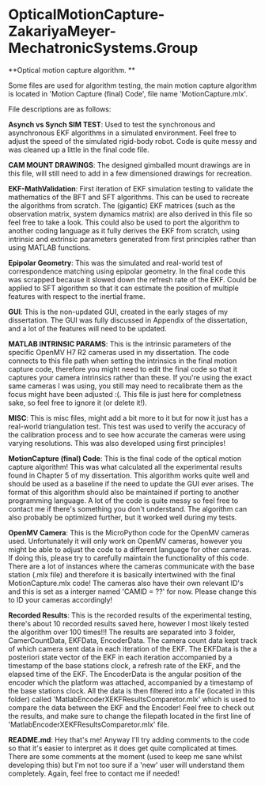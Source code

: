 # OpticalMotionCapture-ZakariyaMeyer-MechatronicSystems.Group
 **Optical motion capture algorithm. **
 
Some files are used for algorithm testing, the main motion capture algorithm is located in 'Motion Capture (final) Code', file name 'MotionCapture.mlx'.

File descriptions are as follows:

**Asynch vs Synch SIM TEST**:
Used to test the synchronous and asynchronous EKF algorithms in a simulated environment. Feel free to adjust the speed of the simulated rigid-body robot. Code is quite messy and was cleaned up a little in the final code file.

**CAM MOUNT DRAWINGS**:
The designed gimballed mount drawings are in this file, will still need to add in a few dimensioned drawings for recreation.

**EKF-MathValidation**:
First iteration of EKF simulation testing to validate the mathematics of the BFT and SFT algorithms. This can be used to recreate the algorithms from scratch. The (gigantic) EKF matrices (such as the observation matrix, system dynamics matrix) are also derived in this file so feel free to take a look. This could also be used to port the algorithm to another coding language as it fully derives the EKF from scratch, using intrinsic and extrinsic parameters generated from first principles rather than using MATLAB functions.

**Epipolar Geometry**:
This was the simulated and real-world test of correspondence matching using epipolar geometry. In the final code this was scrapped because it slowed down the refresh rate of the EKF. Could be applied to SFT algorithm so that it can estimate the position of multiple features with respect to the inertial frame. 

**GUI**: 
This is the non-updated GUI, created in the early stages of my dissertation. The GUI was fully discussed in Appendix of the dissertation, and a lot of the features will need to be updated.  

**MATLAB INTRINSIC PARAMS**:
This is the intrinsic parameters of the specific OpenMV H7 R2 cameras used in my dissertation. The code connects to this file path when setting the intrinsics in the final motion capture code, therefore you might need to edit the final code so that it captures your camera intrinsics rather than these. If you're using the exact same cameras I was using, you still may need to recalibrate them as the focus might have been adjusted :(. This file is just here for completness sake, so feel free to ignore it (or delete it!).

**MISC**: 
This is misc files, might add a bit more to it but for now it just has a real-world triangulation test. This test was used to verify the accuracy of the calibration process and to see how accurate the cameras were using varying resolutions. This was also developed using first principles!

**MotionCapture (final) Code**:
This is the final code of the optical motion capture algorithm! This was what calculated all the experimental results found in Chapter 5 of my dissertation. This algorithm works quite well and should be used as a baseline if the need to update the GUI ever arises. The format of this algorithm should also be maintained if porting to another programming language. A lot of the code is quite messy so feel free to contact me if there's something you don't understand. The algorithm can also probably be optimized further, but it worked well during my tests.

**OpenMV Camera**:
This is the MicroPython code for the OpenMV cameras used. Unfortunately it will only work on OpenMV cameras, however you might be able to adjust the code to a different language for other cameras. If doing this, please try to carefully maintain the functionality of this code. There are a lot of instances where the cameras communicate with the base station (.mlx file) and therefore it is basically intertwined with the final MotionCapture.mlx code! The cameras also have their own relevant ID's and this is set as a interger named 'CAMID = ??' for now. Please change this to ID your cameras accordingly!

**Recorded Results**:
This is the recorded results of the experimental testing, there's about 10 recorded results saved here, however I most likely tested the algorithm over 100 times!!! The results are separated into 3 folder, CamerCountData, EKFData, EncoderData. The camera count data kept track of which camera sent data in each iteration of the EKF. The EKFData is the a posteriori state vector of the EKF in each iteration accompanied by a timestamp of the base stations clock, a refresh rate of the EKF, and the elapsed time of the EKF. The EncoderData is the angular position of the encoder which the platform was attached, accompanied by a timestamp of the base stations clock. All the data is then filtered into a file (located in this folder) called 'MatlabEncoderXEKFResultsComparetor.mlx' which is used to compare the data between the EKF and the Encoder! Feel free to check out the results, and make sure to change the filepath located in the first line of 'MatlabEncoderXEKFResultsComparetor.mlx' file.

**README.md**:
Hey that's me! Anyway I'll try adding comments to the code so that it's easier to interpret as it does get quite complicated at times. There are some comments at the moment (used to keep me sane whilst developing this) but I'm not too sure if a 'new' user will understand them completely. Again, feel free to contact me if needed!

